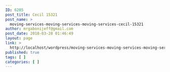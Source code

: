 ```yaml
---
ID: 6205
post_title: Cecil 15321
post_name: >
  moving-services-moving-services-moving-services-cecil-15321
author: mrgabonijeff@gmail.com
post_date: 2018-03-28 01:46:49
layout: page
link: >
  http://localhost/wordpress/moving-services-moving-services-moving-services-cecil-15321/
published: true
tags: [ ]
categories: [ ]
---
```

